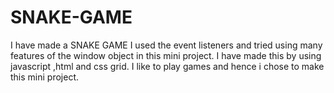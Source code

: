 # SNAKE-GAME
I have made a SNAKE GAME  I used the event listeners and tried using many features of the window object in this mini project. I have made this by using javascript ,html and  css grid. I like to play games and hence i chose to make this mini project.
